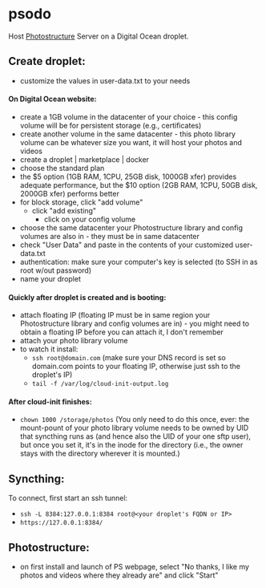 # psodo
Host [Photostructure](https://photostructure.com/server/photostructure-for-servers/) Server on a Digital Ocean droplet.

## Create droplet:
- customize the values in user-data.txt to your needs

#### On Digital Ocean website:
- create a 1GB volume in the datacenter of your choice - this config volume will be for persistent storage (e.g., certificates)
- create another volume in the same datacenter - this photo library volume can be whatever size you want, it will host your photos and videos
- create a droplet | marketplace | docker
- choose the standard plan
- the $5 option (1GB RAM, 1CPU, 25GB disk, 1000GB xfer) provides adequate performance, but the $10 option (2GB RAM, 1CPU, 50GB disk, 2000GB xfer) performs better
- for block storage, click "add volume"
  - click "add existing"
    - click on your config volume
- choose the same datacenter your Photostructure library and config volumes are also in - they must be in same datacenter
- check "User Data" and paste in the contents of your customized user-data.txt
- authentication: make sure your computer's key is selected (to SSH in as root w/out password)
- name your droplet

#### Quickly after droplet is created and is booting:
- attach floating IP (floating IP must be in same region your Photostructure library and config volumes are in) - you might need to obtain a floating IP before you can attach it, I don't remember
- attach your photo library volume
- to watch it install:
  - `ssh root@domain.com` (make sure your DNS record is set so domain.com points to your floating IP, otherwise just ssh to the droplet's IP)
  - `tail -f /var/log/cloud-init-output.log`

#### After cloud-init finishes:
- `chown 1000 /storage/photos` (You only need to do this once, ever: the mount-pount of your photo library volume needs to be owned by UID that syncthing runs as (and hence also the UID of your one sftp user), but once you set it, it's in the inode for the directory (i.e., the owner stays with the directory wherever it is mounted.)

## Syncthing:
To connect, first start an ssh tunnel:
- `ssh -L 8384:127.0.0.1:8384 root@<your droplet's FQDN or IP>`
- `https://127.0.0.1:8384/`

## Photostructure:
- on first install and launch of PS webpage, select "No thanks, I like my photos and videos where they already are" and click "Start"
